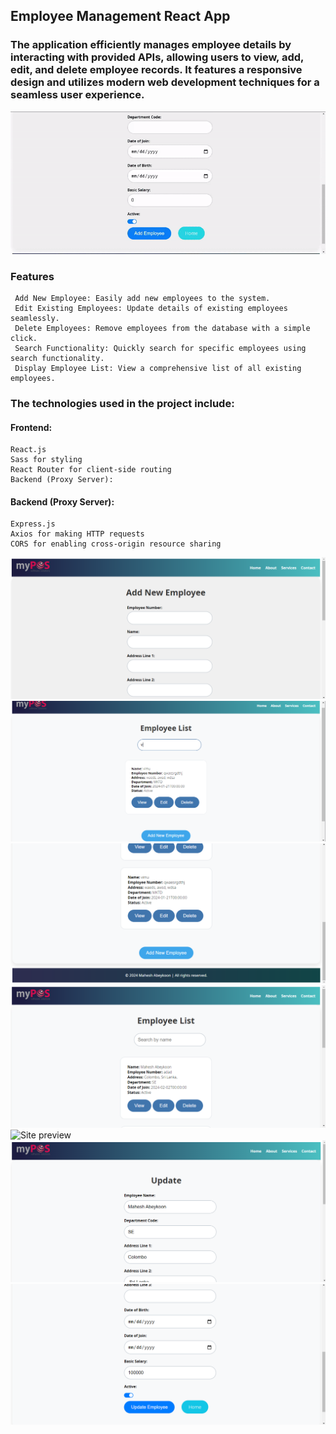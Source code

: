 ## Employee Management React App
### The application efficiently manages employee details by interacting with provided APIs, allowing users to view, add, edit, and delete employee records. It features a responsive design and utilizes modern web development techniques for a seamless user experience.

![Site preview](./employee-portal.gif)

### Features

```console
 Add New Employee: Easily add new employees to the system.
 Edit Existing Employees: Update details of existing employees seamlessly.
 Delete Employees: Remove employees from the database with a simple click.
 Search Functionality: Quickly search for specific employees using search functionality.
 Display Employee List: View a comprehensive list of all existing employees.
```

### The technologies used in the project include:


#### Frontend:
```console
React.js
Sass for styling
React Router for client-side routing
Backend (Proxy Server):
```
#### Backend (Proxy Server):
```console
Express.js
Axios for making HTTP requests
CORS for enabling cross-origin resource sharing
```

![Site preview](/add_employee.png)
![Site preview](/find.png)
![Site preview](/home_bottom.png)
![Site preview](/home.png)
![Site preview](/read_one.png)
![Site preview](/update.png)
![Site preview](/update_2.png)
